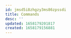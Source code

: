 ```yaml
---
id: jmsd5i8zhgzy3ms86zpssdi
title: Commands
desc: ''
updated: 1658179201817
created: 1658179156881
---
```

